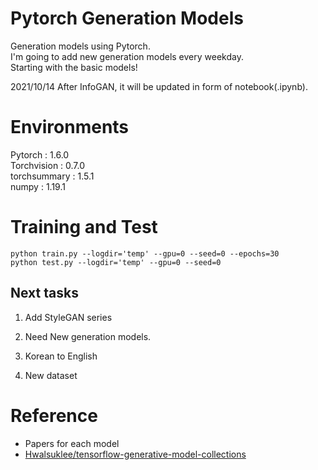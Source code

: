 # Pytorch Generation Models
Generation models using Pytorch.<br>
I'm going to add new generation models every weekday.<br>
Starting with the basic models!

2021/10/14
After InfoGAN, it will be updated in form of notebook(.ipynb).
<br>

# Environments

Pytorch : 1.6.0<br>
Torchvision : 0.7.0<br>
torchsummary : 1.5.1<br>
numpy : 1.19.1<br>

# Training and Test
```
python train.py --logdir='temp' --gpu=0 --seed=0 --epochs=30
python test.py --logdir='temp' --gpu=0 --seed=0
```
## Next tasks

1. Add StyleGAN series<br>

2. Need New generation models.<br>
3. Korean to English<br>

4. New dataset

# Reference
* Papers for each model
* [Hwalsuklee/tensorflow-generative-model-collections](https://github.com/hwalsuklee/tensorflow-generative-model-collections)
